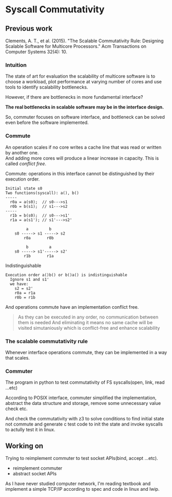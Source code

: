 # Syscall Commutativity

## Previous work
Clements, A. T., et al. (2015). "The Scalable Commutativity Rule: Designing Scalable Software for Multicore Processors." Acm Transactions on Computer Systems 32(4): 10.

### Intuition
The state of art for evaluation the scalability of multicore software is to choose a workload, plot performance at varying number of cores and use tools to identify scalability bottlenecks.

However, if there are bottlenecks in more fundamental interface?

**The real bottlenecks in scalable software may be in the interface design.**

So, commuter focuses on software interface, and bottleneck can be solved even before the software implemented.

### Commute
An operation scales if no core writes a cache line that was read or written by another one.  
And adding more cores will produce a linear increase in capacity.
This is called *conflict free*.

Commute: operations in this interface cannot be distinguished by their execution order.  
```
Initial state s0
Two functions(syscall): a(), b()
-----
  r0a = a(s0);  // s0--->s1
  r0b = b(s1);  // s1--->s2
-----
  r1b = b(s0);  // s0--->s1'
  r1a = a(s1'); // s1'--->s2'
```
```
         a         b
    s0 -----> s1 -----> s2
        r0a       r0b

         b         a
    s0 -----> s1'-----> s2'
        r1b       r1a
```
Indistinguishable
```
Execution order a()b() or b()a() is indistinguishable
  Ignore s1 and s1'
  we have:
    s2 = s2'
    r0a = r1a
    r0b = r1b
```
And operations commute have an implementation conflict free.
> As they can be executed in any order, no communication between them is needed
> And eliminating it means no same cache will be visited simutaniously
> which is conflict-free and enhance scalability

### The scalable commutativity rule
Whenever interface operations commute, they can be implemented in a way that scales.

### Commuter
The program in python to test commutativity of FS syscalls(open, link, read ...etc)

According to POSIX interface, commuter simplified the implementation, abstract the data structure and storage, remove some unnecessary value check etc.

And check the commutativity with z3 to solve conditions to find initial state not commute and generate c test code to init the state and invoke syscalls to actully test it in linux.

## Working on
Trying to reimplement commuter to test socket APIs(bind, accept ...etc).
- reimplement commuter
- abstract socket APIs

As I have never studied computer network, I'm reading textbook and implement a simple TCP/IP according to spec and code in linux and lwip.